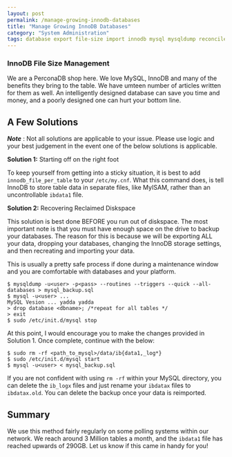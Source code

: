 ```yaml
---
layout: post
permalink: /manage-growing-innodb-databases
title: "Manage Growing InnoDB Databases"
category: "System Administration"
tags: database export file-size import innodb mysql mysqldump reconcile resize shrink xtradb
---
```

### InnoDB File Size Management

We are a PerconaDB shop here. We love MySQL, InnoDB and many of the benefits they bring to the table. We have umteen number of articles written for them as well. An intelligently designed database can save you time and money, and a poorly designed one can hurt your bottom line.

## A Few Solutions

**_Note_** : Not all solutions are applicable to your issue. Please use logic and your best judgement in the event one of the below solutions is applicable.

**Solution 1:** Starting off on the right foot

To keep yourself from getting into a sticky situation, it is best to add `innodb_file_per_table` to your `/etc/my.cnf`. What this command does, is tell InnoDB to store table data in separate files, like MyISAM, rather than an uncontrollable `ibdata1` file.

**Solution 2:** Recovering Reclaimed Diskspace

This solution is best done BEFORE you run out of diskspace. The most important note is that you must have enough space on the drive to backup your databases. The reason for this is because we will be exporting ALL your data, dropping your databases, changing the InnoDB storage settings, and then recreating and importing your data.

This is usually a pretty safe process if done during a maintenance window and you are comfortable with databases and your platform.

    $ mysqldump -u<user> -p<pass> --routines --triggers --quick --all-databases > mysql_backup.sql
    $ mysql -u<user> ...
    MySQL Vesion ... yadda yadda
    > drop database <dbname>; /*repeat for all tables */
    > exit
    $ sudo /etc/init.d/mysql stop

At this point, I would encourage you to make the changes provided in Solution 1. Once complete, continue with the below:

    $ sudo rm -rf <path_to_mysql>/data/ib{data1,_log*}
    $ sudo /etc/init.d/mysql start
    $ mysql -u<user> < mysql_backup.sql

If you are not confident with using `rm -rf` within your MySQL directory, you can delete the `ib_logx` files and just rename your `ibdatax` files to `ibdatax.old`. You can delete the backup once your data is reimported.

## Summary

We use this method fairly regularly on some polling systems within our network. We reach around 3 Million tables a month, and the `ibdata1` file has reached upwards of 290GB. Let us know if this came in handy for you!

